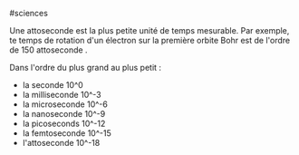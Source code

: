 #sciences 

Une attoseconde est la plus petite unité de temps mesurable. Par exemple, te temps de rotation d'un électron sur la première orbite Bohr est de l'ordre de 150 attoseconde .

Dans l'ordre du plus grand au plus petit :
- la seconde 10^0
- la milliseconde 10^-3
- la microseconde 10^-6
- la nanoseconde 10^-9
- la picoseconds 10^-12
- la femtoseconde 10^-15
- l'attoseconde 10^-18